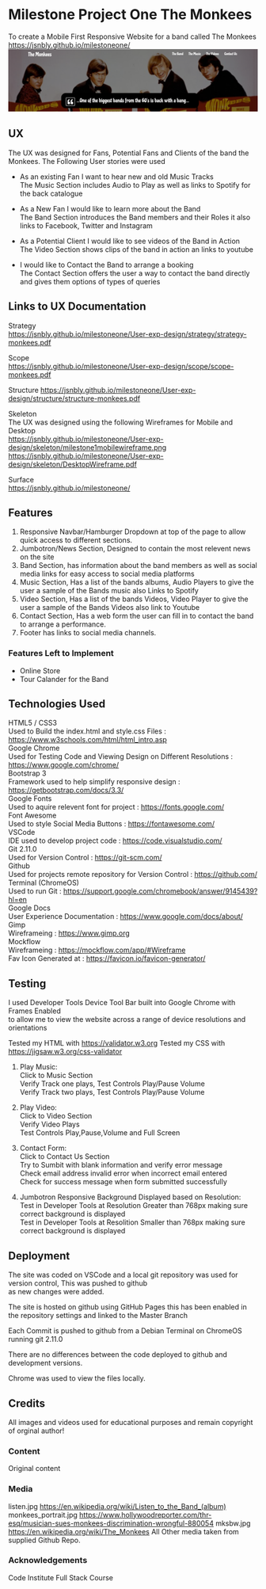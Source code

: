 # Milestone Project One The Monkees

To create a Mobile First Responsive Website for a band called The Monkees  
https://jsnbly.github.io/milestoneone/  
![Alt text](assets/images/screenshotgit.png "Monkees Screenshot")

## UX

The UX was designed for Fans, Potential Fans and Clients of the band the Monkees. The Following User stories were used 

- As an existing Fan I want to hear new and old Music Tracks  
The Music Section includes Audio to Play as well as links to Spotify for the back catalogue

- As a New Fan I would like to learn more about the Band  
The Band Section introduces the Band members and their Roles it also links to Facebook, Twitter and Instagram

- As a Potential Client I would like to see videos of the Band in Action  
The Video Section shows clips of the band in action an links to youtube

- I would like to Contact the Band to arrange a booking  
The Contact Section offers the user a way to contact the band directly and gives them options of types of queries

## Links to UX Documentation

Strategy  
https://jsnbly.github.io/milestoneone/User-exp-design/strategy/strategy-monkees.pdf

Scope  
https://jsnbly.github.io/milestoneone/User-exp-design/scope/scope-monkees.pdf

Structure
https://jsnbly.github.io/milestoneone/User-exp-design/structure/structure-monkees.pdf

Skeleton  
The UX was designed using the following Wireframes for Mobile and Desktop  
https://jsnbly.github.io/milestoneone/User-exp-design/skeleton/milestone1mobilewireframe.png      
https://jsnbly.github.io/milestoneone/User-exp-design/skeleton/DesktopWireframe.pdf

Surface  
https://jsnbly.github.io/milestoneone/  


## Features

1. Responsive Navbar/Hamburger Dropdown at top of the page to allow quick access to different sections.  
2. Jumbotron/News Section, Designed to contain the most relevent news on the site  
3. Band Section, has information about the band members as well as social media links for easy access to social media platforms  
4. Music Section, Has a list of the bands albums, Audio Players to give the user a sample of the Bands music also Links to Spotify  
5. Video Section, Has a list of the bands Videos, Video Player to give the user a sample of the Bands Videos also link to Youtube  
6. Contact Section, Has a web form the user can fill in to contact the band to arrange a performance.  
7. Footer has links to social media channels.  

### Features Left to Implement
- Online Store
- Tour Calander for the Band

## Technologies Used
HTML5 / CSS3  
Used to Build the index.html and style.css Files : https://www.w3schools.com/html/html_intro.asp  
Google Chrome  
Used for Testing Code and Viewing Design on Different Resolutions : https://www.google.com/chrome/  
Bootstrap 3  
Framework used to help simplify responsive design : https://getbootstrap.com/docs/3.3/   
Google Fonts  
Used to aquire relevent font for project : https://fonts.google.com/  
Font Awesome  
Used to style Social Media Buttons : https://fontawesome.com/     
VSCode  
IDE used to develop project code : https://code.visualstudio.com/   
Git 2.11.0  
Used for Version Control : https://git-scm.com/  
Github  
Used for projects remote repository for Version Control : https://github.com/  
Terminal (ChromeOS)  
Used to run Git : https://support.google.com/chromebook/answer/9145439?hl=en     
Google Docs  
User Experience Documentation : https://www.google.com/docs/about/  
Gimp  
Wireframeing : https://www.gimp.org  
Mockflow   
Wireframeing : https://mockflow.com/app/#Wireframe  
Fav Icon Generated at : https://favicon.io/favicon-generator/  


## Testing

I used Developer Tools Device Tool Bar built into Google Chrome with Frames Enabled  
to allow me to view the website across a range of device resolutions and orientations  


Tested my HTML with https://validator.w3.org
Tested my CSS with https://jigsaw.w3.org/css-validator

1. Play Music:  
    Click to Music Section  
    Verify Track one plays, Test Controls Play/Pause Volume  
    Verify Track two plays, Test Controls Play/Pause Volume

2. Play Video:  
    Click to Video Section  
    Verify Video Plays  
    Test Controls Play,Pause,Volume and Full Screen

3. Contact Form:  
    Click to Contact Us Section  
    Try to Sumbit with blank information and verify error message  
    Check email address invalid error when incorrect email entered  
    Check for success message when form submitted successfully 

4. Jumbotron Responsive Background Displayed based on Resolution:  
    Test in Developer Tools at Resolution Greater than 768px making sure correct background is displayed   
    Test in Developer Tools at Resolition Smaller than 768px making sure correct background is displayed

## Deployment

The site was coded on VSCode and a local git repository was used for version control, This was pushed to github  
as new changes were added.

The site is hosted on github using GitHub Pages this has been enabled in the repository settings and linked to the Master Branch

Each Commit is pushed to github from a Debian Terminal on ChromeOS running git 2.11.0

There are no differences between the code deployed to github and development versions. 

Chrome was used to view the files locally.

## Credits
All images and videos used for educational purposes and remain copyright of orginal author!

### Content
Original content

### Media
listen.jpg https://en.wikipedia.org/wiki/Listen_to_the_Band_(album)
monkees_portrait.jpg https://www.hollywoodreporter.com/thr-esq/musician-sues-monkees-discrimination-wrongful-880054
mksbw.jpg https://en.wikipedia.org/wiki/The_Monkees
All Other media taken from supplied Github Repo.

### Acknowledgements
Code Institute Full Stack Course

